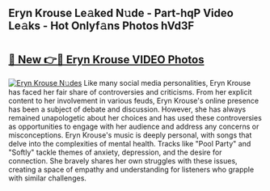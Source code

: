 ## Eryn Krouse Le𝚊ked N𝚞de - Part-hqP Video Le𝚊ks - Hot Onlyf𝚊ns Photos hVd3F

# <h2><a href="http://ac4540.deff.icu/?id=Eryn+Krouse">🔗 New 👉🔴 Eryn Krouse VIDEO Photos</a></h2>

[![Eryn Krouse N𝚞des](https://i.imgur.com/rIISA9y.gif)](http://ac4540.deff.icu/?id=Eryn+Krouse)
Like many social media personalities, Eryn Krouse has faced her fair share of controversies and criticisms. From her explicit content to her involvement in various feuds, Eryn Krouse's online presence has been a subject of debate and discussion. However, she has always remained unapologetic about her choices and has used these controversies as opportunities to engage with her audience and address any concerns or misconceptions. Eryn Krouse's music is deeply personal, with songs that delve into the complexities of mental health. Tracks like "Pool Party" and "Softly" tackle themes of anxiety, depression, and the desire for connection. She bravely shares her own struggles with these issues, creating a space of empathy and understanding for listeners who grapple with similar challenges.
